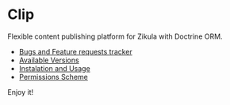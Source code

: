 Clip
===================================

Flexible content publishing platform for Zikula with Doctrine ORM. 

- [Bugs and Feature requests tracker](https://github.com/zikula-modules/Clip/issues)
- [Available Versions](https://github.com/zikula-modules/Clip/tags)
- [Instalation and Usage](https://github.com/zikula-modules/Clip/blob/master/src/modules/Clip/docs/install-and-usage.txt)
- [Permissions Scheme](https://github.com/zikula-modules/Clip/blob/master/src/modules/Clip/docs/permissions.markdown)

Enjoy it!
